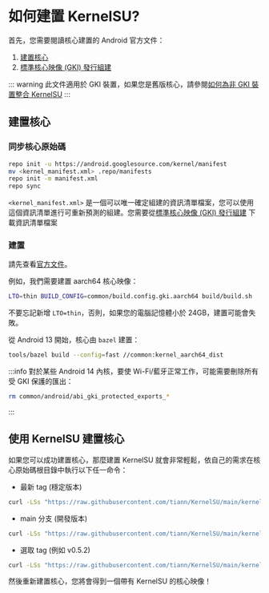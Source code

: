 # 如何建置 KernelSU?

首先，您需要閱讀核心建置的 Android 官方文件：

1. [建置核心](https://source.android.com/docs/setup/build/building-kernels)
2. [標準核心映像 (GKI) 發行組建](https://source.android.com/docs/core/architecture/kernel/gki-release-builds)

::: warning
此文件適用於 GKI 裝置，如果您是舊版核心，請參閱[如何為非 GKI 裝置整合 KernelSU](how-to-integrate-for-non-gki)
:::

## 建置核心

### 同步核心原始碼

```sh
repo init -u https://android.googlesource.com/kernel/manifest
mv <kernel_manifest.xml> .repo/manifests
repo init -m manifest.xml
repo sync
```

`<kernel_manifest.xml>` 是一個可以唯一確定組建的資訊清單檔案，您可以使用這個資訊清單進行可重新預測的組建。您需要從[標準核心映像 (GKI) 發行組建](https://source.android.com/docs/core/architecture/kernel/gki-release-builds) 下載資訊清單檔案

### 建置

請先查看[官方文件](https://source.android.com/docs/setup/build/building-kernels)。

例如，我們需要建置 aarch64 核心映像：

```sh
LTO=thin BUILD_CONFIG=common/build.config.gki.aarch64 build/build.sh
```

不要忘記新增 `LTO=thin`，否則，如果您的電腦記憶體小於 24GB，建置可能會失敗。

從 Android 13 開始，核心由 `bazel` 建置：

```sh
tools/bazel build --config=fast //common:kernel_aarch64_dist
```

:::info
對於某些 Android 14 內核，要使 Wi-Fi/藍牙正常工作，可能需要刪除所有受 GKI 保護的匯出：

```sh
rm common/android/abi_gki_protected_exports_*
```
:::

## 使用 KernelSU 建置核心

如果您可以成功建置核心，那麼建置 KernelSU 就會非常輕鬆，依自己的需求在核心原始碼根目錄中執行以下任一命令：

- 最新 tag (穩定版本)

```sh
curl -LSs "https://raw.githubusercontent.com/tiann/KernelSU/main/kernel/setup.sh" | bash -
```

- main 分支 (開發版本)

```sh
curl -LSs "https://raw.githubusercontent.com/tiann/KernelSU/main/kernel/setup.sh" | bash -s main
```

- 選取 tag (例如 v0.5.2)

```sh
curl -LSs "https://raw.githubusercontent.com/tiann/KernelSU/main/kernel/setup.sh" | bash -s v0.5.2
```

然後重新建置核心，您將會得到一個帶有 KernelSU 的核心映像！
